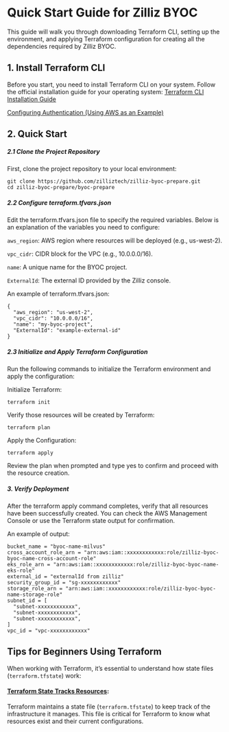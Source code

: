 # Quick Start Guide for Zilliz BYOC

This guide will walk you through downloading Terraform CLI, setting up the environment, and applying Terraform configuration for creating all the dependencies required by Zilliz BYOC.

## 1. Install Terraform CLI

Before you start, you need to install Terraform CLI on your system. Follow the official installation guide for your operating system:
[Terraform CLI Installation Guide](https://developer.hashicorp.com/terraform/downloads)

[Configuring Authentication (Using AWS as an Example)](https://developer.hashicorp.com/terraform/tutorials/aws-get-started/aws-build)


## 2. Quick Start

##### 2.1 Clone the Project Repository
First, clone the project repository to your local environment:
```
git clone https://github.com/zilliztech/zilliz-byoc-prepare.git
cd zilliz-byoc-prepare/byoc-prepare
```

##### 2.2 Configure terraform.tfvars.json
Edit the terraform.tfvars.json file to specify the required variables. Below is an explanation of the variables you need to configure:

`aws_region`: AWS region where resources will be deployed (e.g., us-west-2).

`vpc_cidr`: CIDR block for the VPC (e.g., 10.0.0.0/16).

`name`: A unique name for the BYOC project.

`ExternalId`: The external ID provided by the Zilliz console.

An example of terraform.tfvars.json:
```
{
  "aws_region": "us-west-2",
  "vpc_cidr": "10.0.0.0/16",
  "name": "my-byoc-project",
  "ExternalId": "example-external-id"
}
```
##### 2.3 Initialize and Apply Terraform Configuration
Run the following commands to initialize the Terraform environment and apply the configuration:

Initialize Terraform:

`terraform init`

Verify those resources will be created by Terraform:

`terraform plan`

Apply the Configuration:

`terraform apply`

Review the plan when prompted and type yes to confirm and proceed with the resource creation.

##### 3. Verify Deployment

After the terraform apply command completes, verify that all resources have been successfully created. You can check the AWS Management Console or use the Terraform state output for confirmation.

An example of output:

```
bucket_name = "byoc-name-milvus"
cross_account_role_arn = "arn:aws:iam::xxxxxxxxxxxx:role/zilliz-byoc-byoc-name-cross-account-role"
eks_role_arn = "arn:aws:iam::xxxxxxxxxxxx:role/zilliz-byoc-byoc-name-eks-role"
external_id = "externalId from zilliz"
security_group_id = "sg-xxxxxxxxxxxx"
storage_role_arn = "arn:aws:iam::xxxxxxxxxxxx:role/zilliz-byoc-byoc-name-storage-role"
subnet_id = [
  "subnet-xxxxxxxxxxxx",
  "subnet-xxxxxxxxxxxx",
  "subnet-xxxxxxxxxxxx",
]
vpc_id = "vpc-xxxxxxxxxxxx"
```

## Tips for Beginners Using Terraform
When working with Terraform, it’s essential to understand how state files (`terraform.tfstate`) work:

#### [Terraform State Tracks Resources](https://developer.hashicorp.com/terraform/language/state):

Terraform maintains a state file (`terraform.tfstate`) to keep track of the infrastructure it manages. This file is critical for Terraform to know what resources exist and their current configurations.


